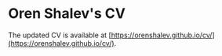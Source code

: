 # Oren Shalev's CV

The updated CV is available at [https://orenshalev.github.io/cv/](https://orenshalev.github.io/cv/).
